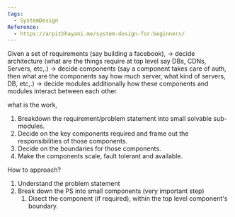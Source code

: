 ```yaml
---
tags:
  - SystemDesign
Reference:
  - https://arpitbhayani.me/system-design-for-beginners/
---
```

Given a set of requirements (say building a facebook),
-> decide architecture (what are the things require at top level say DBs, CDNs, Servers, etc,.)
-> decide components (say a component takes care of auth, then what are the components say how much server, what kind of servers, DB, etc,.)
-> decide modules
additionally how these components and modules interact between each other.

what is the work,
1. Breakdown the requirement/problem statement into small solvable sub-modules.
2. Decide on the key components required and frame out the responsibilities of those components.
3. Decide on the boundaries for those components.
4. Make the components scale, fault tolerant and available.

How to approach?
1. Understand the problem statement
2. Break down the PS into small components (very important step)
	1. Disect the component (if required), within the top level component's boundary.